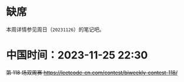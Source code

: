 
# 缺席

本周详情参见周日（`20231126`）的笔记吧。

# 中国时间：2023-11-25 22:30

~~第 118 场双周赛 https://leetcode-cn.com/contest/biweekly-contest-118/~~
